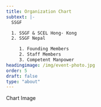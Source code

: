 ```yaml
---
title: Organization Chart
subtext: |-
  SSGF

  1. SSGF & SCEL Hong- Kong
  2. SSGF Nepal

     1. Founding Members
     2. Staff Members
     3. Competent Manpower
headingimage: /img/event-photo.jpg
order: 5
draft: false
type: "about"
---
```

Chart Image